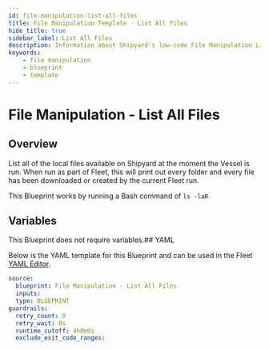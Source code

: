 ```yaml
---
id: file-manipulation-list-all-files
title: File Manipulation Template - List All Files
hide_title: true
sidebar_label: List All Files
description: Information about Shipyard's low-code File Manipulation List All Files blueprint. List all of the local files available on Shipyard at the moment the Vessel is run.
keywords:
    - file manipulation
    - blueprint
    - template
---
```


# File Manipulation - List All Files

## Overview

List all of the local files available on Shipyard at the moment the Vessel is run. When run as part of Fleet, this will print out every folder and every file has been downloaded or created by the current Fleet run.

This Blueprint works by running a Bash command of `ls -laR`



## Variables

This Blueprint does not require variables.## YAML

Below is the YAML template for this Blueprint and can be used in the Fleet [YAML Editor](../../reference/fleets/yaml-editor.md).

```yaml
source:
  blueprint: File Manipulation - List All Files
  inputs:
  type: BLUEPRINT
guardrails:
  retry_count: 0
  retry_wait: 0s
  runtime_cutoff: 4h0m0s
  exclude_exit_code_ranges:
```
